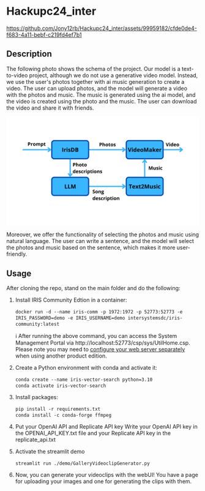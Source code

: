 # Hackupc24_inter



https://github.com/Jony12rb/Hackupc24_inter/assets/99959182/cfde0de4-f683-4a11-bebf-c219fd4ef7b1



## Description
The following photo shows the schema of the project. Our model is a text-to-video project, although we do not use a generative video model. Instead, we use the user's photos together with ai music generation to create a video. The user can upload photos, and the model will generate a video with the photos and music. The music is generated using the ai model, and the video is created using the photo and the music. The user can download the video and share it with friends. 

![Schema](images/Schema.png)

Moreover, we offer the functionality of selecting the photos and music using natural language. The user can write a sentence, and the model will select the photos and music based on the sentence, which makes it more user-friendly.

## Usage

After cloning the repo, stand on the main folder and do the following:

1. Install IRIS Community Edtion in a container:
    ```Shell
    docker run -d --name iris-comm -p 1972:1972 -p 52773:52773 -e IRIS_PASSWORD=demo -e IRIS_USERNAME=demo intersystemsdc/iris-community:latest
    ```
    :information_source: After running the above command, you can access the System Management Portal via http://localhost:52773/csp/sys/UtilHome.csp. Please note you may need to [configure your web server separately](https://docs.intersystems.com/iris20241/csp/docbook/DocBook.UI.Page.cls?KEY=GCGI_private_web#GCGI_pws_auto) when using another product edition.

2. Create a Python environment with conda and activate it:
    ```Shell
    conda create --name iris-vector-search python=3.10
    conda activate iris-vector-search
    ```

3. Install packages:
    ```Shell
    pip install -r requirements.txt
    conda install -c conda-forge ffmpeg
    ```

4. Put your OpenAI API and Replicate API key
Write your OpenAI API key in the OPENAI_API_KEY.txt file and your Replicate API key in the replicate_api.txt

5. Activate the streamlit demo
    ```Shell
    streamlit run ./demo/GalleryVideoclipGenerator.py
    ```

6. Now, you can generate your videoclips with the webUI! 
You have a page for uploading your images and one for generating the clips with them.
